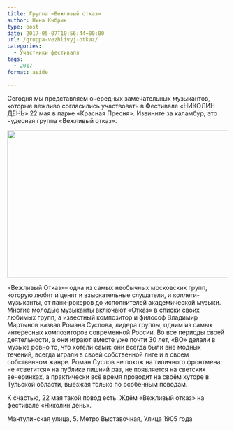 ```yaml
---
title: Группа «Вежливый отказ»
author: Нина Кибрик
type: post
date: 2017-05-07T10:56:44+00:00
url: /gruppa-vezhlivyj-otkaz/
categories:
  - Участники фестиваля
tags:
  - 2017
format: aside

---
```

<div class="wall_post_text">
  <p>
    Сегодня мы представляем очередных замечательных музыкантов, которые вежливо согласились участвовать в Фестивале «НИКОЛИН ДЕНЬ» 22 мая в парке &#171;Красная Пресня&#187;. Извините за каламбур, это чудесная группа «Вежливый отказ».
  </p>
  
  <p>
    <img class="alignnone size-large wp-image-131" src="http://nikolinden.ru/wp-content/uploads/2017/05/Nikolin-den-Vezhlivyj-Otkaz-1024x658.jpg" alt="" width="525" height="337" srcset="http://nikolinden.ru/wp-content/uploads/2017/05/Nikolin-den-Vezhlivyj-Otkaz-1024x658.jpg 1024w, http://nikolinden.ru/wp-content/uploads/2017/05/Nikolin-den-Vezhlivyj-Otkaz-300x193.jpg 300w, http://nikolinden.ru/wp-content/uploads/2017/05/Nikolin-den-Vezhlivyj-Otkaz-768x494.jpg 768w" sizes="(max-width: 525px) 100vw, 525px" />
  </p>
  
  <p>
    «Вежливый Отказ»– одна из самых необычных московских групп, которую любят и ценят и взыскательные слушатели, и коллеги-музыканты, от панк-рокеров до исполнителей академической музыки. Многие молодые музыканты включают «Отказ» в списки своих любимых групп, а известный композитор и философ Владимир Мартынов назвал Романа Суслова, лидера группы, одним из самых интересных композиторов современной России. Во все периоды своей деятельности, а они играют вместе уже почти 30 лет, «ВО» делали в музыке ровно то, что хотели сами: они всегда были вне модных течений, всегда играли в своей собственной лиге и в своем собственном жанре. Роман Суслов не похож на типичного фронтмена: не «светится» на публике лишний раз, не появляется на светских вечеринках, а практически всё время проводит на своём хуторе в Тульской области, выезжая только по особенным поводам.
  </p>
  
  <p>
    К счастью, 22 мая такой повод есть. Ждём «Вежливый отказ» на фестивале «Николин день».
  </p>
  
  <p>
    Мантулинская улица, 5. Метро Выставочная, Улица 1905 года
  </p>
</div>